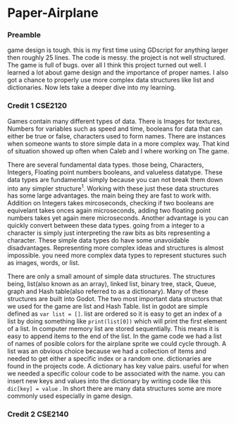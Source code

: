 # Paper-Airplane
### Preamble
game design is tough. this is my first time using GDscript for anything larger then roughly 25 lines. The code is messy. the project is not well structured. The game is full of bugs. over all I think this project turned out well. I learned a lot about game design and the importance of proper names. I also got a chance to properly use more complex data structures like list and dictionaries. Now lets take a deeper dive into my learning.

### Credit 1 CSE2120
Games contain many different types of data. There is Images for textures, Numbers for variables such as speed and time, booleans for data that can either be true or false, characters used to form names. There are instances when someone wants to store simple data in a more complex way. That kind of situation showed up often when Caleb and I where working on The game.

There are several fundamental data types. those being, Characters, Integers, Floating point numbers booleans, and valueless datatype. These data types are fundamental simply because you can not break them down into any simpler structure<sup>1</sup>. Working with these just these data structures has some large advantages. the main being they are fast to work with. Addition on Integers takes mircoseconds, checking if two booleans are equivelant takes onces again microseconds, adding two floating point numbers takes yet again mere microseconds. Another advantage is you can quickly convert between these data types. going from a integer to a character is simply just interpreting the raw bits as bits representing a character. These simple data types do have some unavoidable disadvantages. Representing more complex ideas and structures is almost impossible. you need more complex data types to represent stuctures such as images, words, or list.

There are only a small amount of simple data structures. The structures being, list(also known as an array), linked list, binary tree, stack, Queue, graph and Hash table(also referred to as a dictionary). Many of these structures are built into Godot. The two most important data structors that we used for the game are list and Hash Table. list in godot are simple defined as ```var list = []```. list are ordered so it is easy to get an index of a list by doing something like ```print(list[0])``` which will print the first element of a list. In computer memory list are stored sequentially. This means it is easy to append items to the end of the list. In the game code we had a list of names of posible colors for the airplane sprite we could cycle through. A list was an obvious choice because we had a collection of items and needed to get either a specific index or a random one. dictionaries are found in the projects code. A dictionary has key value pairs. useful for when we needed a specific colour code to be associated with the name. you can insert new keys and values into the dictionary by writing code like this ```dic[key] = value``` . In short there are many data structures some are more commonly used especially in game design.

### Credit 2 CSE2140
